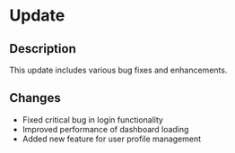 # Update

## Description
This update includes various bug fixes and enhancements.

## Changes
- Fixed critical bug in login functionality
- Improved performance of dashboard loading
- Added new feature for user profile management